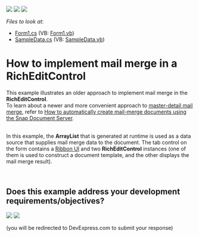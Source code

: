 <!-- default badges list -->
[![](https://img.shields.io/badge/Open_in_DevExpress_Support_Center-FF7200?style=flat-square&logo=DevExpress&logoColor=white)](https://supportcenter.devexpress.com/ticket/details/E1680)
[![](https://img.shields.io/badge/📖_How_to_use_DevExpress_Examples-e9f6fc?style=flat-square)](https://docs.devexpress.com/GeneralInformation/403183)
[![](https://img.shields.io/badge/💬_Leave_Feedback-feecdd?style=flat-square)](#does-this-example-address-your-development-requirementsobjectives)
<!-- default badges end -->
<!-- default file list -->
*Files to look at*:

* [Form1.cs](./CS/MailMerge/Form1.cs) (VB: [Form1.vb](./VB/MailMerge/Form1.vb))
* [SampleData.cs](./CS/MailMerge/SampleData.cs) (VB: [SampleData.vb](./VB/MailMerge/SampleData.vb))
<!-- default file list end -->
# How to implement mail merge in a RichEditControl


<p>This example illustrates an older approach to implement mail merge in the <strong>RichEditControl</strong>.<br />
To learn about a newer and more convenient approach to <a href="https://documentation.devexpress.com/#WindowsForms/CustomDocument16044"><u>master-detail mail merge</u></a>, refer to <a href="https://www.devexpress.com/Support/Center/CodeCentral/ViewExample.aspx?exampleId=E5078"><u>How to automatically create mail-merge documents using the Snap Document Server</u></a>.</p><p><br />
In this example, the <strong>ArrayList</strong> that is generated at runtime is used as a data source that supplies mail merge data to the document. The tab control on the form contains a <a href="https://documentation.devexpress.com/#WindowsForms/CustomDocument9551"><u>Ribbon UI</u></a> and two <strong>RichEditControl</strong> instances (one of them is used to construct a document template, and the other displays the mail merge result).</p>

<br/>


<!-- feedback -->
## Does this example address your development requirements/objectives?

[<img src="https://www.devexpress.com/support/examples/i/yes-button.svg"/>](https://www.devexpress.com/support/examples/survey.xml?utm_source=github&utm_campaign=mail-merge-in-a-richeditcontrol&~~~was_helpful=yes) [<img src="https://www.devexpress.com/support/examples/i/no-button.svg"/>](https://www.devexpress.com/support/examples/survey.xml?utm_source=github&utm_campaign=mail-merge-in-a-richeditcontrol&~~~was_helpful=no)

(you will be redirected to DevExpress.com to submit your response)
<!-- feedback end -->
